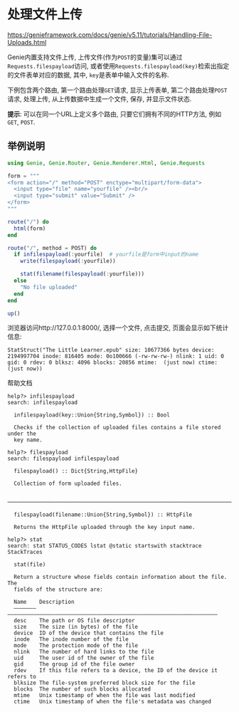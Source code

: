 # 处理文件上传

https://genieframework.com/docs/genie/v5.11/tutorials/Handling-File-Uploads.html

Genie内置支持文件上传, 上传文件(作为`POST`的变量)集可以通过`Requests.filespayload`访问, 或者使用`Requests.filespayload(key)`检索出指定的文件表单对应的数据, 其中, `key`是表单中输入文件的名称.

下例包含两个路由, 第一个路由处理`GET`请求, 显示上传表单, 第二个路由处理`POST`请求, 处理上传, 从上传数据中生成一个文件, 保存, 并显示文件状态.

**提示**: 可以在同一个URL上定义多个路由, 只要它们拥有不同的HTTP方法, 例如`GET`, `POST`.

## 举例说明

```julia
using Genie, Genie.Router, Genie.Renderer.Html, Genie.Requests

form = """
<form action="/" method="POST" enctype="multipart/form-data">
  <input type="file" name="yourfile" /><br/>
  <input type="submit" value="Submit" />
</form>
"""

route("/") do
  html(form)
end

route("/", method = POST) do
  if infilespayload(:yourfile)  # yourfile是form中input的name
    write(filespayload(:yourfile))

    stat(filename(filespayload(:yourfile)))
  else
    "No file uploaded"
  end
end

up()
```

浏览器访问http://127.0.0.1:8000/, 选择一个文件, 点击提交, 页面会显示如下统计信息:

```
StatStruct("The Little Learner.epub" size: 10677366 bytes device: 2194997704 inode: 816405 mode: 0o100666 (-rw-rw-rw-) nlink: 1 uid: 0 gid: 0 rdev: 0 blksz: 4096 blocks: 20856 mtime:  (just now) ctime:  (just now))
```

帮助文档

```
help?> infilespayload
search: infilespayload

  infilespayload(key::Union{String,Symbol}) :: Bool

  Checks if the collection of uploaded files contains a file stored under the
  key name.
```

```
help?> filespayload
search: filespayload infilespayload

  filespayload() :: Dict{String,HttpFile}

  Collection of form uploaded files.

  ────────────────────────────────────────────────────────────────────────────

  filespayload(filename::Union{String,Symbol}) :: HttpFile

  Returns the HttpFile uploaded through the key input name.
```

```
help?> stat
search: stat STATUS_CODES lstat @static startswith stacktrace StackTraces

  stat(file)

  Return a structure whose fields contain information about the file. The
  fields of the structure are:

  Name    Description
  ––––––– ––––––––––––––––––––––––––––––––––––––––––––––––––––––––––––––––––
  desc    The path or OS file descriptor
  size    The size (in bytes) of the file
  device  ID of the device that contains the file
  inode   The inode number of the file
  mode    The protection mode of the file
  nlink   The number of hard links to the file
  uid     The user id of the owner of the file
  gid     The group id of the file owner
  rdev    If this file refers to a device, the ID of the device it refers to
  blksize The file-system preferred block size for the file
  blocks  The number of such blocks allocated
  mtime   Unix timestamp of when the file was last modified
  ctime   Unix timestamp of when the file's metadata was changed
```

